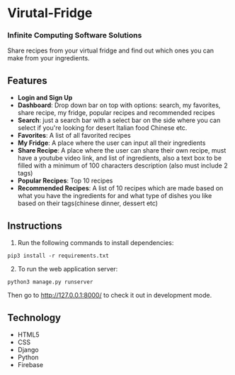 # Virutal-Fridge
### Infinite Computing Software Solutions

Share recipes from your virtual fridge and find out which ones you can make from your ingredients.


## Features
- **Login and Sign Up**
- **Dashboard**: Drop down bar on top with options: search, my favorites, share recipe, my fridge, popular recipes and recommended recipes
- **Search**: just a search bar with a select bar on the side where you can select if you're looking for desert Italian food Chinese etc.
- **Favorites**: A list of all favorited recipes
- **My Fridge**: A place where the user can input all their ingredients
- **Share Recipe**: A place where the user can share their own recipe, must have a youtube video link, and list of ingredients, also a text box to be filled with a minimum of 100 characters description (also must include 2 tags)
- **Popular Recipes**: Top 10 recipes
- **Recommended Recipes**: A list of 10 recipes which are made based on what you have the ingredients for and what type of dishes you like based on their tags(chinese dinner, dessert etc)


## Instructions
1. Run the following commands to install dependencies:
  ```
  pip3 install -r requirements.txt
  ```

2. To run the web application server:
  ```
  python3 manage.py runserver
  ```
Then go to http://127.0.0.1:8000/ to check it out in development mode.

## Technology
- HTML5
- CSS
- Django
- Python
- Firebase
